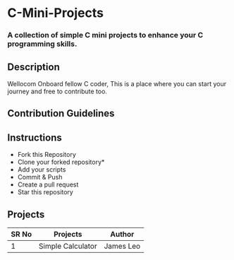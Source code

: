 # C-Mini-Projects
### A collection of simple C mini projects to enhance your C programming skills.


## Description

Wellocom Onboard fellow C coder, This is a place where you can start your journey and free to contribute too.

## Contribution Guidelines

## Instructions
* Fork this Repository
* Clone your forked repository*
* Add your scripts
* Commit & Push
* Create a pull request
* Star this repository

## Projects


|SR No |Projects  | Author|
--- | --- | ---|
|1|Simple Calculator|James Leo|
